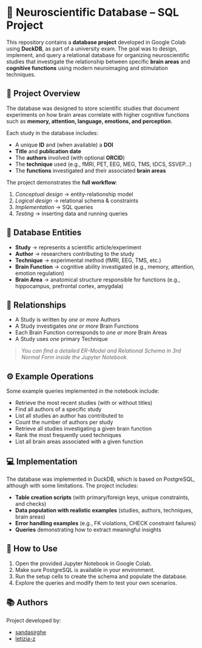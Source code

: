# 🧠 Neuroscientific Database – SQL Project
This repository contains a **database project** developed in Google Colab using **DuckDB**, as part of a university exam. The goal was to design, implement, and query a relational database for organizing neuroscientific studies that investigate the relationship between specific **brain areas** and **cognitive functions** using modern neuroimaging and stimulation techniques.

## 📌 Project Overview
The database was designed to store scientific studies that document experiments on how brain areas correlate with higher cognitive functions such as **memory, attention, language, emotions, and perception**.

Each study in the database includes:
* A unique **ID** and (when available) a **DOI**
* **Title** and **publication date**
* The **authors** involved (with optional **ORCID**)
* The **technique** used (e.g., fMRI, PET, EEG, MEG, TMS, tDCS, SSVEP…)
* The **functions** investigated and their associated **brain areas**

The project demonstrates the **full workflow**:
1. *Conceptual design* → entity-relationship model
2. *Logical design* → relational schema & constraints
3. *Implementation* → SQL queries
4. *Testing* → inserting data and running queries

## 🔑 Database Entities
* **Study** → represents a scientific article/experiment
* **Author** → researchers contributing to the study
* **Technique** → experimental method (fMRI, EEG, TMS, etc.)
* **Brain Function** → cognitive ability investigated (e.g., memory, attention, emotion regulation)
* **Brain Area** → anatomical structure responsible for functions (e.g., hippocampus, prefrontal cortex, amygdala)

## 🔗 Relationships
* A Study is written by *one or more* Authors
* A Study investigates *one or more* Brain Functions
* Each Brain Function corresponds to *one or more* Brain Areas
* A Study uses *one* primary Technique

> *You can find a detailed ER-Model and Relational Schema in 3rd Normal Form inside the Jupyter Notebook.*

## ⚙️ Example Operations
Some example queries implemented in the notebook include:
* Retrieve the most recent studies (with or without titles)
* Find all authors of a specific study
* List all studies an author has contributed to
* Count the number of authors per study
* Retrieve all studies investigating a given brain function
* Rank the most frequently used techniques
* List all brain areas associated with a given function

## 💻 Implementation
The database was implemented in DuckDB, which is based on PostgreSQL, although with some limitations. The project includes:
* **Table creation scripts** (with primary/foreign keys, unique constraints, and checks)
* **Data population with realistic examples** (studies, authors, techniques, brain areas)
* **Error handling examples** (e.g., FK violations, CHECK constraint failures)
* **Queries** demonstrating how to extract meaningful insights

## 🚀 How to Use
1. Open the provided Jupyter Notebook in Google Colab.
2. Make sure PostgreSQL is available in your environment.
3. Run the setup cells to create the schema and populate the database.
4. Explore the queries and modify them to test your own scenarios.

## 📚 Authors
Project developed by:
* [sandasirghe](https://github.com/sandasirghe)
* [letizia-z](https://github.com/letizia-z)
